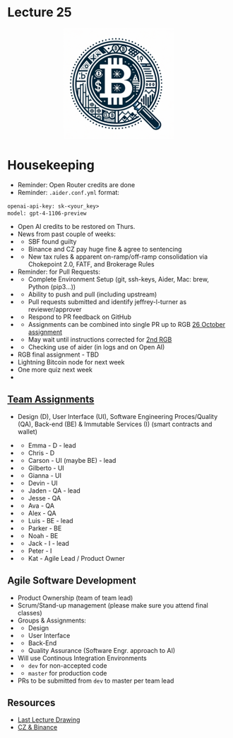 # Lecture 25

<div align="center">
  <img src="./Tax_transparency_Bitcoin.png" width="250" height="250" />
</div>

# Housekeeping

- Reminder: Open Router credits are done
- Reminder: `.aider.conf.yml` format:
```
openai-api-key: sk-<your_key>
model: gpt-4-1106-preview
```
- Open AI credits to be restored on Thurs.
- News from past couple of weeks:
- * SBF found guilty
- * Binance and CZ pay huge fine & agree to sentencing
- * New tax rules & apparent on-ramp/off-ramp consolidation via Chokepoint 2.0, FATF, and Brokerage Rules
- Reminder: for Pull Requests:
- * Complete Environment Setup (git, ssh-keys, Aider, Mac: brew, Python (pip3...))
- * Ability to push and pull (including upstream)
- * Pull requests submitted and identify jeffrey-l-turner as reviewer/approver
- * Respond to PR feedback on GitHub
- * Assignments can be combined into single PR up to RGB [26 October assignment](../assignments/26_Oct_2023.md)
- * May wait until instructions corrected for [2nd RGB](../assignments/31_Oct_2023.md)
- * Checking use of aider (in logs and on Open AI)
- RGB final assignment - TBD
- Lightning Bitcoin node for next week
- One more quiz next week 
- 

## [Team Assignments](../Dating-DApp/data_ideation.excalidraw)

- Design (D), User Interface (UI), Software Engineering Proces/Quality (QA), Back-end (BE) & Immutable Services (I) (smart contracts and wallet) 
- * Emma - D - lead
- * Chris - D

- * Carson - UI (maybe BE) - lead
- * Gilberto - UI
- * Gianna - UI
- * Devin - UI

- * Jaden - QA - lead
- * Jesse - QA
- * Ava - QA
- * Alex - QA

- * Luis - BE - lead
- * Parker - BE
- * Noah - BE

- * Jack - I - lead
- * Peter - I

- * Kat - Agile Lead / Product Owner

## Agile Software Development

- Product Ownership (team of team lead)
- Scrum/Stand-up management (please make sure you attend final classes)
- Groups & Assignments:
- * Design
- * User Interface
- * Back-End
- * Quality Assurance (Software Engr. approach to AI)
- Will use Continous Integration Environments
- * `dev` for non-accepted code
- * `master` for production code
- PRs to be submitted from `dev` to master per team lead

## Resources

* [Last Lecture Drawing](../Dating-DApp/data_ideation.png)
* [CZ & Binance](https://youtu.be/EljWmKzRmFQ?si=4ewWsWo__RewuBBl)

